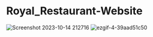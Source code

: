# Royal_Restaurant-Website
![Screenshot 2023-10-14 212716](https://github.com/hatemkobicy/Royal_Restaurant-Website/assets/62618939/4da22e10-0aa2-42b7-aa4e-7bfd96233cae)
![ezgif-4-39aad51c50](https://github.com/hatemkobicy/Royal_Restaurant-Website/assets/62618939/04be5af7-8532-4339-a9bd-90d7719b59ab)
